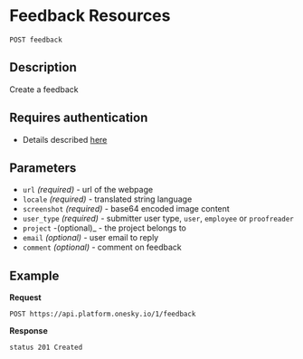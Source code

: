 # Feedback Resources
    POST feedback

## Description
Create a feedback

## Requires authentication
- Details described [here](/README.md#authentication)

## Parameters
- `url` _(required)_ - url of the webpage
- `locale` _(required)_ - translated string language
- `screenshot` _(required)_ - base64 encoded image content
- `user_type` _(required)_ - submitter user type, `user`, `employee` or `proofreader`
- `project` -(optional)_ - the project belongs to
- `email` _(optional)_ -  user email to reply
- `comment` _(optional)_ - comment on feedback

## Example
**Request**

    POST https://api.platform.onesky.io/1/feedback

**Response**
```
status 201 Created
```
